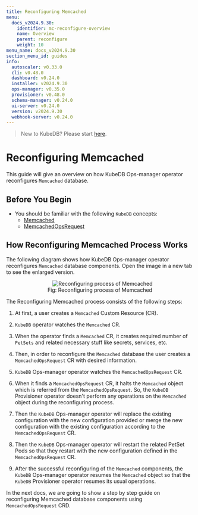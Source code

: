 ```yaml
---
title: Reconfiguring Memcached
menu:
  docs_v2024.9.30:
    identifier: mc-reconfigure-overview
    name: Overview
    parent: reconfigure
    weight: 10
menu_name: docs_v2024.9.30
section_menu_id: guides
info:
  autoscaler: v0.33.0
  cli: v0.48.0
  dashboard: v0.24.0
  installer: v2024.9.30
  ops-manager: v0.35.0
  provisioner: v0.48.0
  schema-manager: v0.24.0
  ui-server: v0.24.0
  version: v2024.9.30
  webhook-server: v0.24.0
---
```


> New to KubeDB? Please start [here](/docs/v2024.9.30/README).

# Reconfiguring Memcached

This guide will give an overview on how KubeDB Ops-manager operator reconfigures `Memcached` database.

## Before You Begin

- You should be familiar with the following `KubeDB` concepts:
  - [Memcached](/docs/v2024.9.30/guides/memcached/concepts/memcached)
  - [MemcachedOpsRequest](/docs/v2024.9.30/guides/memcached/concepts/memcached-opsrequest)

## How Reconfiguring Memcached Process Works

The following diagram shows how KubeDB Ops-manager operator reconfigures `Memcached` database components. Open the image in a new tab to see the enlarged version.

<figure align="center">
  <img alt="Reconfiguring process of Memcached" src="/docs/v2024.9.30/images/memcached/memcached-reconfigure.png">
<figcaption align="center">Fig: Reconfiguring process of Memcached</figcaption>
</figure>

The Reconfiguring Memcached process consists of the following steps:

1. At first, a user creates a `Memcached` Custom Resource (CR).

2. `KubeDB` operator watches the `Memcached` CR.

3. When the operator finds a `Memcached` CR, it creates required number of `PetSets` and related necessary stuff like secrets, services, etc.

4. Then, in order to reconfigure the `Memcached` database the user creates a `MemcachedOpsRequest` CR with desired information.

5. `KubeDB` Ops-manager operator watches the `MemcachedOpsRequest` CR.

6. When it finds a `MemcachedOpsRequest` CR, it halts the `Memcached` object which is referred from the `MemcachedOpsRequest`. So, the `KubeDB` Provisioner  operator doesn't perform any operations on the `Memcached` object during the reconfiguring process.  

7. Then the `KubeDB` Ops-manager operator will replace the existing configuration with the new configuration provided or merge the new configuration with the existing configuration according to the `MemcachedOpsRequest` CR.

8. Then the `KubeDB` Ops-manager operator will restart the related PetSet Pods so that they restart with the new configuration defined in the `MemcachedOpsRequest` CR.

9. After the successful reconfiguring of the `Memcached` components, the `KubeDB` Ops-manager operator resumes the `Memcached` object so that the `KubeDB` Provisioner  operator resumes its usual operations.

In the next docs, we are going to show a step by step guide on reconfiguring Memcached database components using `MemcachedOpsRequest` CRD.